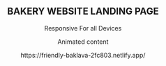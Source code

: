 <center>
<h2>BAKERY WEBSITE LANDING PAGE</h2>

<p>Responsive For all Devices</p>
<p>Animated content</p>

<p>https://friendly-baklava-2fc803.netlify.app/</p>
</center>
